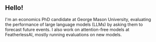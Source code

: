 ## Hello!

I'm an economics PhD candidate at George Mason University, evaluating the performance of large language models (LLMs) by asking them to forecast future events. I also work on attention-free models at FeatherlessAI, mostly running evaluations on new models.

<!--
**jannalulu/jannalulu** is a ✨ _special_ ✨ repository because its `README.md` (this file) appears on your GitHub profile.

Here are some ideas to get you started:

- 🔭 I’m currently working on ...
- 🌱 I’m currently learning ...
- 👯 I’m looking to collaborate on ...
- 🤔 I’m looking for help with ...
- 💬 Ask me about ...
- 📫 How to reach me: ...
- 😄 Pronouns: ...
- ⚡ Fun fact: ...
-->
